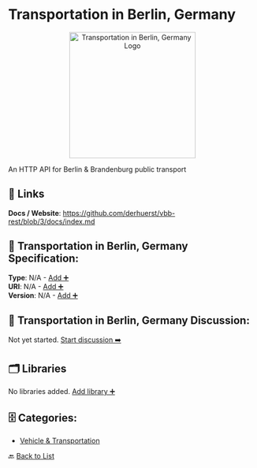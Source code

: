 # Transportation in Berlin, Germany
<p align="center">
    <img width="256" src="https://raw.githubusercontent.com/apis-list/apis-list/main/apis/transport-for-berlin-germany/logo_256x256.png" alt="Transportation in Berlin, Germany Logo"/>
</p>
An HTTP API for Berlin & Brandenburg public transport

##  🔗 Links
**Docs / Website**: https://github.com/derhuerst/vbb-rest/blob/3/docs/index.md

## 🧬 Transportation in Berlin, Germany Specification:
**Type**: N/A - [Add ➕](https://github.com/apis-list/apis-list/edit/main/apis.yaml#L19665)  
**URI**: N/A - [Add ➕](https://github.com/apis-list/apis-list/edit/main/apis.yaml#L19665)  
**Version**: N/A - [Add ➕](https://github.com/apis-list/apis-list/edit/main/apis.yaml#L19665)

## 💬 Transportation in Berlin, Germany Discussion:
Not yet started. [Start discussion ➡️](https://github.com/apis-list/apis-list/discussions/new)

## 🗂️ Libraries

No libraries added. [Add library ➕](https://github.com/apis-list/apis-list/edit/main/apis.yaml#L19665)    


## 🗄️ Categories:
- [Vehicle & Transportation](https://github.com/apis-list/apis-list#vehicle--transportation-)

🔙  [Back to List](https://github.com/apis-list/apis-list)
